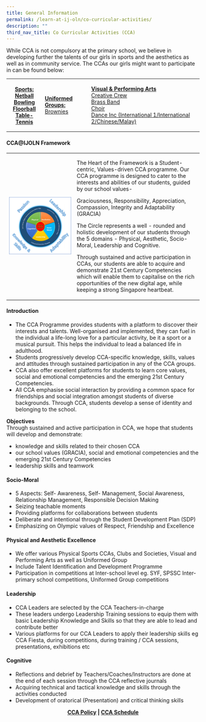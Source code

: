```yaml
---
title: General Information
permalink: /learn-at-ij-oln/co-curricular-activities/
description: ""
third_nav_title: Co Curricular Activities (CCA)
---
```

<p>While CCA is not compulsory at the primary school, we believe in developing further the talents of our girls in sports and the aesthetics as well as in community service. The CCAs our girls might want to participate in can be found below:</p>
<table>
<tbody>
<tr>
<th>
<p><Strong><u>Sports:<br/></u></Strong>
	<a href="/learn-at-ij-oln/co-curricular-activities/sports/netball" target="_blank" rel="noopener">Netball</a><br />
	<a href="/learn-at-ij-oln/co-curricular-activities/sports/bowling" target="_blank" rel="noopener">Bowling</a><br />
	<a href="/learn-at-ij-oln/co-curricular-activities/sports/floorball" target="_blank" rel="noopener">Floorball</a><br />
	<a href="/learn-at-ij-oln/co-curricular-activities/sports/table-tennis" target="_blank" rel="noopener">Table-Tennis</a></p>
</th>
<td>
<p><strong><u>Uniformed Groups:<br /></u></strong><a href="/learn-at-ij-oln/co-curricular-activities/uniform-group/brownies" target="_blank" rel="noopener">Brownies</a>&nbsp;</p>
</td>
<td>
<p><u><strong>Visual &amp; Performing Arts<br /></strong></u><a href="/learn-at-ij-oln/co-curricular-activities/visual-and-performing-arts/creative-crew" target="_blank" rel="noopener">Creative Crew</a><br /><a href="/learn-at-ij-oln/co-curricular-activities/visual-and-performing-arts/brass-band" target="_blank" rel="noopener">Brass Band</a><br /><a href="/learn-at-ij-oln/co-curricular-activities/visual-and-performing-arts/choir" target="_blank" rel="noopener">Choir</a><br /><a href="/learn-at-ij-oln/co-curricular-activities/visual-and-performing-arts/dance-inc" target="_blank" rel="noopener">Dance Inc (International 1/International 2/Chinese/Malay)</a></p>
</td>
</tr>
</tbody>
</table>
<h4><strong>CCA@IJOLN Framework</strong></h4>
<table style="border-collapse: collapse; width: 100%;" border="0">
<tbody>
<tr>
<td style="width: 35%;"><img src="/images/cca.png"></td>
<td style="width: 65%;">
<p class="pagecontent_box">The Heart of the Framework is a Student-centric, Values-driven CCA programme. Our CCA programme is designed to cater to the interests and abilities of our students, guided by our school values-&nbsp;</p>
<p class="pagecontent_box">Graciousness, Responsibility, Appreciation, Compassion, Integrity and Adaptability (GRACIA)</p>
<p class="pagecontent_box">The Circle represents a well - rounded and holistic development of our students through&nbsp; the 5 domains - Physical, Aesthetic, Socio-Moral, Leadership and Cognitive.</p>
<p class="pagecontent_box">Through sustained and active participation in CCAs, our students are able to acquire and demonstrate 21st Century Competencies which will enable them to capitalise on the rich opportunities of the new digital age, while keeping a strong Singapore heartbeat.</p>
</td>
</tr>
</tbody>
</table>
<h4><strong>Introduction</strong></h4>
<ul>
<li>The CCA Programme provides students with a platform to discover their interests and talents. Well-organised and implemented, they can fuel in the individual a life-long love for a particular activity, be it a sport or a musical pursuit. This helps the individual to lead a balanced life in adulthood.</li>
<li>Students progressively develop CCA-specific knowledge, skills, values and attitudes through sustained participation in any of the CCA groups.</li>
<li>CCA also offer excellent platforms for students to learn core values, social and emotional competencies and the emerging 21st Century Competencies.</li>
<li>All CCA emphasise social interaction by providing a common space for friendships and social integration amongst students of diverse backgrounds. Through CCA, students develop a sense of identity and belonging to the school.</li>
</ul>
<p><strong>Objectives<br /></strong>Through sustained and active participation in CCA, we hope that students will develop and demonstrate:</p>
<ul>
<li>knowledge and skills related to their chosen CCA</li>
<li>our school values (GRACIA), social and emotional competencies and the emerging 21st Century Competencies</li>
<li>leadership skills and teamwork</li>
</ul>
<h4><strong>Socio-Moral</strong></h4>
<ul>
<li>5 Aspects: Self- Awareness, Self- Management, Social Awareness, Relationship Management, Responsible Decision Making</li>
<li>Seizing teachable moments</li>
<li>Providing platforms for collaborations between students</li>
<li>Deliberate and intentional through the Student Development Plan (SDP)</li>
<li>Emphasizing on Olympic values of Respect, Friendship and Excellence</li>
</ul>
<h4><strong>Physical and Aesthetic Excellence</strong></h4>
<ul>
<li>We offer various Physical Sports CCAs, Clubs and Societies, Visual and Performing Arts as well as Uniformed Group</li>
<li>Include Talent Identification and Development Programme</li>
<li>Participation in competitions at Inter-school level eg. SYF, SPSSC Inter-primary school competitions, Uniformed Group competitions</li>
</ul>
<h4><strong>Leadership</strong></h4>
<ul>
<li>CCA Leaders are selected by the CCA Teachers-in-charge</li>
<li>These leaders undergo Leadership Training sessions to equip them with basic Leadership Knowledge and Skills so that they are able to lead and contribute better</li>
<li>Various platforms for our CCA Leaders to apply their leadership skills eg CCA Fiesta, during competitions, during training / CCA sessions, presentations, exhibitions etc</li>
</ul>
<h4><strong>Cognitive</strong></h4>
<ul>
<li>Reflections and debrief by Teachers/Coaches/Instructors are done at the end of each session through the CCA reflective journals</li>
<li>Acquiring technical and tactical knowledge and skills through the activities conducted</li>
<li>Development of oratorical (Presentation) and critical thinking skills&nbsp;</li>
</ul>
<p style="text-align: center;"><strong><a href="/learn-at-ij-oln/co-curricular-activities/cca-policy" target="_blank" rel="noopener">CCA Policy</a> | <a href="/learn-at-ij-oln/co-curricular-activities/cca-schedule" target="_blank" rel="noopener">CCA Schedule</a></strong></p>